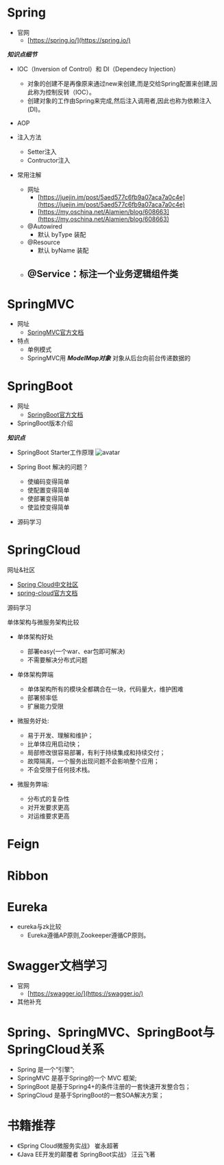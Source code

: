 # Spring

- 官网
   - [https://spring.io/](https://spring.io/) 


***知识点细节***

- IOC（Inversion of Control）和 DI（Dependecy Injection）
	- 对象的创建不是再像原来通过new来创建,而是交给Spring配置来创建,因此称为控制反转（IOC）。
	- 创建对象的工作由Spring来完成,然后注入调用者,因此也称为依赖注入(DI)。
- AOP
- 注入方法
	- Setter注入
	- Contructor注入
  
- 常用注解
  - 网址
     - [https://juejin.im/post/5aed577c6fb9a07aca7a0c4e](https://juejin.im/post/5aed577c6fb9a07aca7a0c4e)
     - [https://my.oschina.net/Alamien/blog/608663](https://my.oschina.net/Alamien/blog/608663)  
  - @Autowired
     - 默认 byType 装配
  - @Resource
     - 默认 byName 装配
  - @Service：标注一个业务逻辑组件类
     - 


# SpringMVC
- 网址
   -  [SpringMVC官方文档](https://docs.spring.io/spring/docs/4.3.22.RELEASE/spring-framework-reference/htmlsingle/#spring-web)
- 特点
   - 单例模式
   - SpringMVC用 ***ModelMap对象*** 对象从后台向前台传递数据的  


# SpringBoot
- 网址
  - [SpringBoot官方文档](https://docs.spring.io/spring-boot/docs/2.1.3.RELEASE/reference/htmlsingle/)
- SpringBoot版本介绍


***知识点***</br>

- SpringBoot Starter工作原理
![avatar](https://github.com/sanwancoder/it_study_lib/blob/master/images/Spring%E5%B7%A5%E4%BD%9C%E5%8E%9F%E7%90%86.png?raw=true)

- Spring Boot 解决的问题？
   - 使编码变得简单
	- 使配置变得简单
	- 使部署变得简单
	- 使监控变得简单
- 源码学习


# SpringCloud

网址&社区

  - [Spring Cloud中文社区](https://springcloud.cc/)
  - [spring-cloud官方文档](https://cloud.spring.io/spring-cloud-static/Greenwich.RELEASE/multi/multi_spring-cloud.html) 

源码学习




单体架构与微服务架构比较

- 单体架构好处
   - 部署easy(一个war、ear包即可解决)
   - 不需要解决分布式问题
- 单体架构弊端
   - 单体架构所有的模块全都耦合在一块，代码量大，维护困难 
   - 部署频率低
   - 扩展能力受限

- 微服务好处:
  - 易于开发、理解和维护；
  - 比单体应用启动快；
  - 局部修改很容易部署，有利于持续集成和持续交付；
  - 故障隔离，一个服务出现问题不会影响整个应用；
  - 不会受限于任何技术栈。
 
- 微服务弊端:
  - 分布式的复杂性 
  - 对开发要求更高
  - 对运维要求更高  





# Feign



# Ribbon


# Eureka


- eureka与zk比较
   - Eureka遵循AP原则,Zookeeper遵循CP原则。

# Swagger文档学习
- 官网
   - [https://swagger.io/](https://swagger.io/)
- 其他补充


# Spring、SpringMVC、SpringBoot与SpringCloud关系
- Spring 是一个“引擎”;
- SpringMVC 是基于Spring的一个 MVC 框架;
- SpringBoot 是基于Spring4+的条件注册的一套快速开发整合包；
- SpringCloud 是基于SpringBoot的一套SOA解决方案；

# 书籍推荐
- 《Spring Cloud微服务实战》 崔永超著
- 《Java EE开发的颠覆者 SpringBoot实战》 汪云飞著